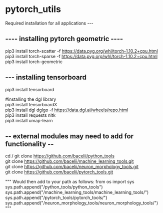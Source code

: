 # pytorch_utils

Required installation for all applications ---

## ---- installing pytorch geometric ----

pip3 install torch-scatter -f https://data.pyg.org/whl/torch-1.10.2+cpu.html  
pip3 install torch-sparse -f https://data.pyg.org/whl/torch-1.10.2+cpu.html  
pip3 install torch-geometric

## --- installing tensorboard
pip3 install tensorboard  

#installing the dgl library  
pip3 install tensorboardX  
pip3 install dgl dglgo -f https://data.dgl.ai/wheels/repo.html  
pip3 install requests nltk  
pip3 install umap-learn  


## -- external modules may need to add for functionality --
cd /
git clone https://github.com/bacelii/python_tools  
git clone https://github.com/bacelii/machine_learning_tools.git  
git clone https://github.com/bacelii/neuron_morphology_tools.git  
git clone https://github.com/bacelii/pytorch_tools.git  

"""
Would then add to your path as follows: 
from os import sys  
sys.path.append("/python_tools/python_tools")  
sys.path.append("/machine_learning_tools/machine_learning_tools/")  
sys.path.append("/pytorch_tools/pytorch_tools/")  
sys.path.append("/neuron_morphology_tools/neuron_morphology_tools/")
"""
